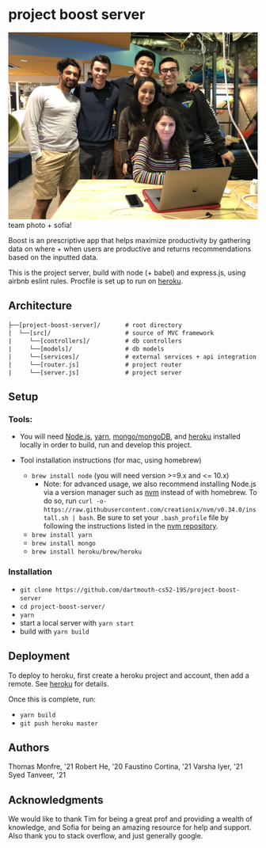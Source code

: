 # project boost server

![team photo](images/team-photo.jpg)
team photo + sofia!

Boost is an prescriptive app that helps maximize productivity by gathering data on where + when users are productive and returns recommendations based on the inputted data.

This is the project server, build with node (+ babel) and express.js, using airbnb eslint rules. Procfile is set up to run on [heroku](https://devcenter.heroku.com/articles/getting-started-with-nodejs#deploy-the-app).

## Architecture

```
├──[project-boost-server]/       # root directory
|  └──[src]/                     # source of MVC framework
|     └──[controllers]/          # db controllers
|     └──[models]/               # db models
|     └──[services]/             # external services + api integration
|     └──[router.js]             # project router
|     └──[server.js]             # project server
```

## Setup

### Tools:
- You will need [Node.js](https://nodejs.org/en/), [yarn](https://yarnpkg.com/en/), [mongo/mongoDB](https://www.mongodb.com/), and [heroku](https://www.heroku.com) installed locally in order to build, run and develop this project.

- Tool installation instructions (for mac, using homebrew)
	- `brew install node` (you will need version >=9.x and <= 10.x)
		- Note: for advanced usage, we also recommend installing Node.js via a version manager such as [nvm](https://github.com/creationix/nvm) instead of with homebrew. To do so, run `curl -o- https://raw.githubusercontent.com/creationix/nvm/v0.34.0/install.sh | bash`. Be sure to set your `.bash_profile` file by following the instructions listed in the [nvm repository](https://github.com/creationix/nvm).
	- `brew install yarn`
	- `brew install mongo`
	- `brew install heroku/brew/heroku`

### Installation

- `git clone https://github.com/dartmouth-cs52-19S/project-boost-server`
- `cd project-boost-server/`
- `yarn`
- start a local server with `yarn start`
- build with `yarn build`

## Deployment

To deploy to heroku, first create a heroku project and account, then add a remote. See [heroku](http://heroku.com) for details.

Once this is complete, run:
- `yarn build`
- `git push heroku master`

## Authors

Thomas Monfre, '21
Robert He, '20
Faustino Cortina, '21
Varsha Iyer, '21
Syed Tanveer, '21

## Acknowledgments
We would like to thank Tim for being a great prof and providing a wealth of knowledge, and Sofia for being an amazing resource for help and support. Also thank you to stack overflow, and just generally google.